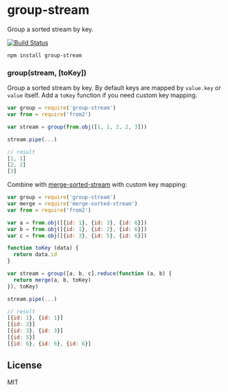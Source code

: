 # group-stream

Group a sorted stream by key.

[![Build Status](https://travis-ci.org/cshum/group-stream.svg?branch=master)](https://travis-ci.org/cshum/group-stream)

```
npm install group-stream
```

### group(stream, [toKey])
Group a sorted stream by key.
By default keys are mapped by `value.key` or `value` itself. Add a `toKey` function if you need custom key mapping.

```js
var group = require('group-stream')
var from = require('from2')

var stream = group(from.obj([1, 1, 2, 2, 3]))

stream.pipe(...)

// result
[1, 1]
[2, 2]
[3]
```

Combine with [merge-sorted-stream](https://github.com/cshum/merge-sorted-stream) with custom key mapping:

```js
var group = require('group-stream')
var merge = require('merge-sorted-stream')
var from = require('from2')

var a = from.obj([{id: 1}, {id: 3}, {id: 6}])
var b = from.obj([{id: 1}, {id: 2}, {id: 6}])
var c = from.obj([{id: 3}, {id: 5}, {id: 6}])

function toKey (data) {
  return data.id
}

var stream = group([a, b, c].reduce(function (a, b) {
  return merge(a, b, toKey)
}), toKey)

stream.pipe(...)

// result
[{id: 1}, {id: 1}]
[{id: 2}]
[{id: 3}, {id: 3}]
[{id: 5}]
[{id: 6}, {id: 6}, {id: 6}]

```

## License

MIT

